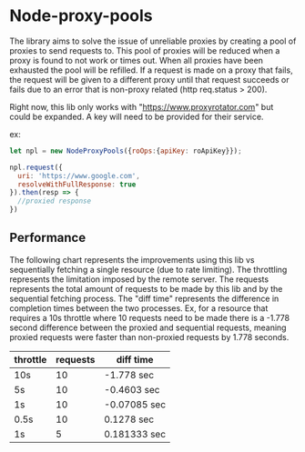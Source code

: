 # Node-proxy-pools
The library aims to solve the issue of unreliable proxies by creating a pool of proxies to send requests to. 
This pool of proxies will be reduced when a proxy is found to not work or times out. When all proxies have been exhausted
the pool will be refilled. If a request is made on a proxy that fails, the request will be given to a different proxy
until that request succeeds or fails due to an error that is non-proxy related (http req.status > 200).

Right now, this lib only works with "https://www.proxyrotator.com" but could be expanded. A key will need to be provided
for their service. 

ex:
```javascript
let npl = new NodeProxyPools({roOps:{apiKey: roApiKey}});

npl.request({
  uri: 'https://www.google.com',
  resolveWithFullResponse: true
}).then(resp => {
  //proxied response
})
```

## Performance
The following chart represents the improvements using this lib vs sequentially fetching a single resource (due to rate limiting).
The throttling represents the limitation imposed by the remote server. The requests represents the total amount of requests
to be made by this lib and by the sequential fetching process. The "diff time" represents the difference in completion 
times between the two processes. Ex, for a resource that requires a 10s throttle where 10 requests need to be made there is
a -1.778 second difference between the proxied and sequential requests, meaning proxied requests were faster than non-proxied
 requests by 1.778 seconds.

throttle | requests | diff time
-------- | -------- | ---------
 10s | 10 | -1.778 sec
  5s | 10 | -0.4603 sec  
  1s | 10 | -0.07085 sec  
  0.5s | 10 |  0.1278 sec 
  1s | 5 | 0.181333 sec
  
  
